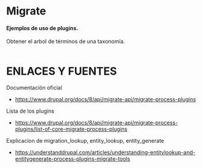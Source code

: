 Migrate
========

#### Ejemplos de uso de plugins.

Obtener el arbol de términos de una taxonomía.
```
```



ENLACES Y FUENTES
=================
Documentación oficial
- https://www.drupal.org/docs/8/api/migrate-api/migrate-process-plugins

Lista de los plugins
- https://www.drupal.org/docs/8/api/migrate-api/migrate-process-plugins/list-of-core-migrate-process-plugins

Explicacion de migration_lookup, entity_lookup, entity_generate
- https://understanddrupal.com/articles/understanding-entitylookup-and-entitygenerate-process-plugins-migrate-tools